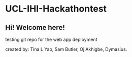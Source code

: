 # UCL-IHI-Hackathontest
## Hi! Welcome here!
testing git repo for the web app deployment


created by:
Tina L Yao,
Sam Butler,
Oj Akhigbe,
Dymasius.
